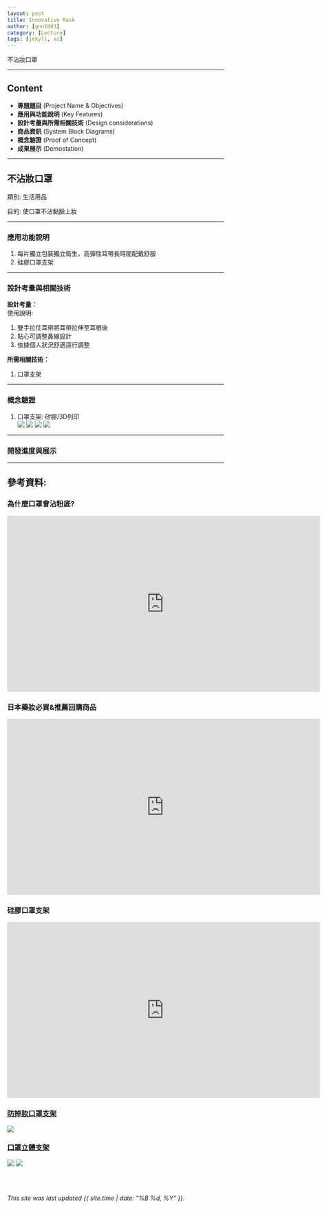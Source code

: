 ```yaml
---
layout: post
title: Innovative Mask
author: [gnn1003]
category: [Lecture]
tags: [jekyll, ai]
---
```


不沾妝口罩

---
## Content
* **專題題目** (Project Name & Objectives)
* **應用與功能說明** (Key Features)
* **設計考量與所需相關技術** (Design considerations)
* **商品資訊** (System Block Diagrams)
* **概念驗證** (Proof of Concept)
* **成果展示** (Demostation)

---
## 不沾妝口罩
類別: 生活用品 <br>

目的: 使口罩不沾黏臉上妝 <br>

---
### 應用功能說明
1. 每片獨立包裝獨立衛生，高彈性耳帶長時間配戴舒服
2. 硅膠口罩支架

---
### 設計考量與相關技術
**設計考量：**<br>
使用說明:
1. 雙手拉住耳帶將耳帶拉伸至耳根後
2. 貼心可調整鼻線設計
3. 依據個人狀況舒適逕行調整

**所需相關技術：**<br>
1. 口罩支架

---
### 概念驗證
1. 口罩支架: 矽膠/3D列印<br>
![](https://gcs.rimg.com.tw/g2/0/ec/b2/22123061902514_417.jpg)
![](https://gcs.rimg.com.tw/g2/c/95/92/22123966539154_852.jpg)
![](https://gcs.rimg.com.tw/g2/0/ec/b2/22123061902514_685.jpg)
![](https://gcs.rimg.com.tw/g2/f/e2/b4/22125280621236_135.jpg)

---
### 開發進度與展示

---
## 參考資料:

### 為什麼口罩會沾粉底?
<iframe width="727" height="409" src="https://www.youtube.com/embed/J_iL5ITWZ10" title="為什麼口罩會沾粉底??🤔你必須先了解這件事!!!｜同場推薦適合戴口罩的開架&amp;專櫃粉底🙆🏻‍♀️ | Yuna悠那" frameborder="0" allow="accelerometer; autoplay; clipboard-write; encrypted-media; gyroscope; picture-in-picture; web-share" allowfullscreen></iframe>

### 日本藥妝必買&推薦回購商品
<iframe width="727" height="409" src="https://www.youtube.com/embed/zv7pkuZ3gdw" title="2023最新🔥日本藥妝必買&amp;推薦回購商品！日本女生都在戴的口罩、超好穿不勒腳踝襪子、日雜狂推KANEBO粉霜、號稱平價版AESOP、升級款洗顏粉、&amp;be最新保養品｜itsPeachi" frameborder="0" allow="accelerometer; autoplay; clipboard-write; encrypted-media; gyroscope; picture-in-picture; web-share" allowfullscreen></iframe>

### 硅膠口罩支架
<iframe width="727" height="409" src="https://www.youtube.com/embed/ha9XlwmWypQ" title="硅膠口罩支架 介紹" frameborder="0" allow="accelerometer; autoplay; clipboard-write; encrypted-media; gyroscope; picture-in-picture; web-share" allowfullscreen></iframe>

### [防掉妝口罩支架](https://www.ruten.com.tw/item/show?22125280621236)
![](https://gcs.rimg.com.tw/g2/f/e2/b4/22125280621236_135.jpg)

### [口罩立體支架](https://www.ruten.com.tw/item/show?22123061902514)
![](https://gcs.rimg.com.tw/g2/0/ec/b2/22123061902514_417.jpg)
![](https://gcs.rimg.com.tw/g2/0/ec/b2/22123061902514_685.jpg)

<br />
<br />

*This site was last updated {{ site.time | date: "%B %d, %Y" }}.*
